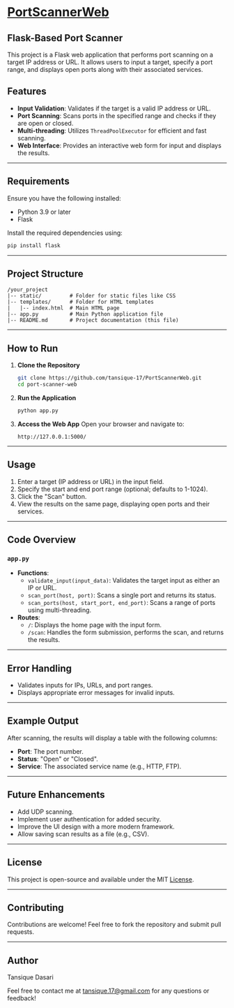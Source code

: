 # [PortScannerWeb](https://portscannerweb.onrender.com/)

## Flask-Based Port Scanner

This project is a Flask web application that performs port scanning on a target IP address or URL. It allows users to input a target, specify a port range, and displays open ports along with their associated services.

## Features

- **Input Validation**: Validates if the target is a valid IP address or URL.
- **Port Scanning**: Scans ports in the specified range and checks if they are open or closed.
- **Multi-threading**: Utilizes `ThreadPoolExecutor` for efficient and fast scanning.
- **Web Interface**: Provides an interactive web form for input and displays the results.

---

## Requirements

Ensure you have the following installed:

- Python 3.9 or later
- Flask

Install the required dependencies using:

```bash
pip install flask
```

---

## Project Structure

```
/your_project
|-- static/         # Folder for static files like CSS
|-- templates/      # Folder for HTML templates
|   |-- index.html  # Main HTML page
|-- app.py          # Main Python application file
|-- README.md       # Project documentation (this file)
```

---

## How to Run

1. **Clone the Repository**
   ```bash
   git clone https://github.com/tansique-17/PortScannerWeb.git
   cd port-scanner-web
   ```

2. **Run the Application**
   ```bash
   python app.py
   ```

3. **Access the Web App**
   Open your browser and navigate to:
   ```
   http://127.0.0.1:5000/
   ```

---

## Usage

1. Enter a target (IP address or URL) in the input field.
2. Specify the start and end port range (optional; defaults to 1-1024).
3. Click the "Scan" button.
4. View the results on the same page, displaying open ports and their services.

---

## Code Overview

### `app.py`
- **Functions**:
  - `validate_input(input_data)`: Validates the target input as either an IP or URL.
  - `scan_port(host, port)`: Scans a single port and returns its status.
  - `scan_ports(host, start_port, end_port)`: Scans a range of ports using multi-threading.
- **Routes**:
  - `/`: Displays the home page with the input form.
  - `/scan`: Handles the form submission, performs the scan, and returns the results.

---

## Error Handling

- Validates inputs for IPs, URLs, and port ranges.
- Displays appropriate error messages for invalid inputs.

---

## Example Output

After scanning, the results will display a table with the following columns:

- **Port**: The port number.
- **Status**: "Open" or "Closed".
- **Service**: The associated service name (e.g., HTTP, FTP).

---

## Future Enhancements

- Add UDP scanning.
- Implement user authentication for added security.
- Improve the UI design with a more modern framework.
- Allow saving scan results as a file (e.g., CSV).

---

## License

This project is open-source and available under the MIT [License](https://github.com/tansique-17/PortScannerWeb/blob/main/LICENSE).

---

## Contributing

Contributions are welcome! Feel free to fork the repository and submit pull requests.

---

## Author

Tansique Dasari

Feel free to contact me at [tansique.17@gmail.com](mailto:tansique.17@gmail.com) for any questions or feedback!

